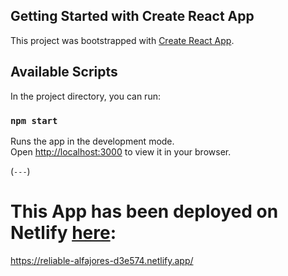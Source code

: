 ## Getting Started with Create React App

This project was bootstrapped with [Create React App](https://github.com/facebook/create-react-app).

## Available Scripts

In the project directory, you can run:

### `npm start`

Runs the app in the development mode.\
Open [http://localhost:3000](http://localhost:3000) to view it in your browser.

(`---`)

# This App has been deployed on Netlify [here]('https://reliable-alfajores-d3e574.netlify.app/'):
https://reliable-alfajores-d3e574.netlify.app/


